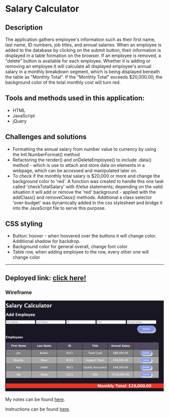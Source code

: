 
# Salary Calculator

## Description

The application gathers employee's information such as their first name, last name, ID numbers, job titles, and annual salaries. When an employee is added to the database by clicking on the submit button, their information is displayed in a table formation on the browser. If an employee is removed, a "delete" button is available for each employee. Whether it is adding or removing an employee it will calculate all displayed employee's annual salary in a monthly breakdown segment, which is being displayed beneath the table as "Monthly Total". If the "Monthly Total" exceeds $20,000.00, the background color of the total monthly cost will turn red. 


## Tools and methods used in this application:
* HTML
* JavaScript
* jQuery 

## Challenges and solutions
* Formatting the annual salary from number value to currency by using the Intl.NumberFormat() method
* Refactoring the render() and onDeleteEmployee() to include .data() method - which is use to attach and store data on elements in a webpage, which can be accessed and manipulated later on.
* To check if the monthly total salary is $20,000 or more and change the background color to 'red'. A function was created to handle this one task called 'checkTotalSalary' with if/else statements; depending on the valid situation it will add or remove the 'red' background - applied with the addClass() and removeClass() methods. Additional a  class selector 'over-budget' was dynamically added in the css stylesheet and bridge it into the JavaScript file to serve this purpose. 


## CSS styling
* Button: hoover - when hoovered over the buttons it will change color. Additional shadow for backdrop. 
* Background color for general overall, change font color
* Table row, when adding employee to the row, every other one will change color 


-----------
## Deployed link: [click here!](https://xaihang.github.io/weekend-jquery-salary-calculator/)


### Wireframe 
![todo list app demo image](./salary-calculator-demo.png)


My notes can be found [here](https://github.com/xaihang/weekend-jquery-salary-calculator/blob/main/note.txt).

Instructions can be found [here](https://github.com/xaihang/weekend-jquery-salary-calculator/blob/main/INSTRUCTIONS.md).